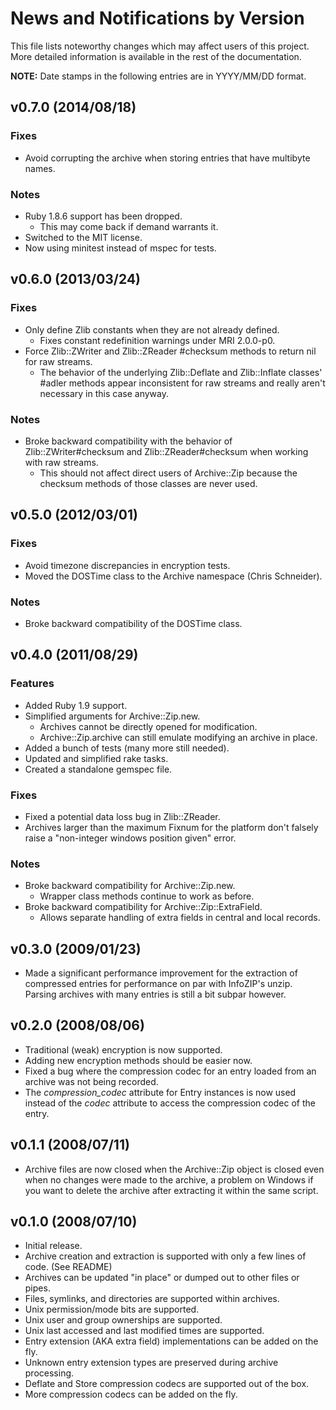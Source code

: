 # News and Notifications by Version

This file lists noteworthy changes which may affect users of this project.  More
detailed information is available in the rest of the documentation.

**NOTE:** Date stamps in the following entries are in YYYY/MM/DD format.


## v0.7.0 (2014/08/18)

### Fixes

* Avoid corrupting the archive when storing entries that have multibyte names.

### Notes

* Ruby 1.8.6 support has been dropped.
  * This may come back if demand warrants it.
* Switched to the MIT license.
* Now using minitest instead of mspec for tests.

## v0.6.0 (2013/03/24)

### Fixes

* Only define Zlib constants when they are not already defined.
  * Fixes constant redefinition warnings under MRI 2.0.0-p0.
* Force Zlib::ZWriter and Zlib::ZReader #checksum methods to return nil for raw
  streams.
  * The behavior of the underlying Zlib::Deflate and Zlib::Inflate classes'
    #adler methods appear inconsistent for raw streams and really aren't
    necessary in this case anyway.

### Notes

* Broke backward compatibility with the behavior of Zlib::ZWriter#checksum and
  Zlib::ZReader#checksum when working with raw streams.
  * This should not affect direct users of Archive::Zip because the checksum
    methods of those classes are never used.

## v0.5.0 (2012/03/01)

### Fixes

* Avoid timezone discrepancies in encryption tests.
* Moved the DOSTime class to the Archive namespace (Chris Schneider).

### Notes

* Broke backward compatibility of the DOSTime class.

## v0.4.0 (2011/08/29)

### Features

* Added Ruby 1.9 support.
* Simplified arguments for Archive::Zip.new.
  * Archives cannot be directly opened for modification.
  * Archive::Zip.archive can still emulate modifying an archive in place.
* Added a bunch of tests (many more still needed).
* Updated and simplified rake tasks.
* Created a standalone gemspec file.

### Fixes

* Fixed a potential data loss bug in Zlib::ZReader.
* Archives larger than the maximum Fixnum for the platform don't falsely raise a
  "non-integer windows position given" error.

### Notes

* Broke backward compatibility for Archive::Zip.new.
  * Wrapper class methods continue to work as before.
* Broke backward compatibility for Archive::Zip::ExtraField.
  * Allows separate handling of extra fields in central and local records.

## v0.3.0 (2009/01/23)

* Made a significant performance improvement for the extraction of compressed
  entries for performance on par with InfoZIP's unzip.  Parsing archives with
  many entries is still a bit subpar however.


## v0.2.0 (2008/08/06)

* Traditional (weak) encryption is now supported.
* Adding new encryption methods should be easier now.
* Fixed a bug where the compression codec for an entry loaded from an archive
  was not being recorded.
* The _compression_codec_ attribute for Entry instances is now used instead of
  the _codec_ attribute to access the compression codec of the entry.


## v0.1.1 (2008/07/11)

* Archive files are now closed when the Archive::Zip object is closed even when
  no changes were made to the archive, a problem on Windows if you want to
  delete the archive after extracting it within the same script.


## v0.1.0 (2008/07/10)

* Initial release.
* Archive creation and extraction is supported with only a few lines of code.
  (See README)
* Archives can be updated "in place" or dumped out to other files or pipes.
* Files, symlinks, and directories are supported within archives.
* Unix permission/mode bits are supported.
* Unix user and group ownerships are supported.
* Unix last accessed and last modified times are supported.
* Entry extension (AKA extra field) implementations can be added on the fly.
* Unknown entry extension types are preserved during archive processing.
* Deflate and Store compression codecs are supported out of the box.
* More compression codecs can be added on the fly.
